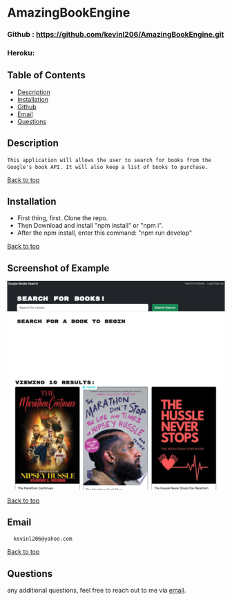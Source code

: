 # AmazingBookEngine
### Github : https://github.com/kevinl206/AmazingBookEngine.git
### Heroku: 

## Table of Contents
- [Description](#description)
- [Installation](#installation)
- [Github](#github)
- [Email](#email)
- [Questions](#questions)
  
## Description
    This application will allows the user to search for books from the Google's book API. It will also keep a list of books to purchase.
[Back to top](#)
  
## Installation
- First thing, first. Clone the repo.
- Then Download and install "npm install" or "npm i".
- After the npm install, enter this command:
"npm run develop"

 

[Back to top](#)
  
## Screenshot of Example
![Image](./client/src/assets/main.png)
![Image](./client/src/assets/books.png)


[Back to top](#)
  
 ## Email
      kevinl206@yahoo.com
[Back to top](#)
  
## Questions
  any additional questions, feel free to reach out to me via [email](mailto:kevinl206@yahoo.com).